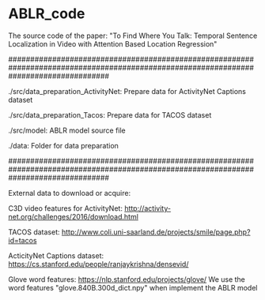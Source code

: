 # ABLR_code
The source code of the paper: "To Find Where You Talk: Temporal Sentence Localization in Video with Attention Based Location Regression"


#######################################################################################################################################

./src/data_preparation_ActivityNet: Prepare data for ActivityNet Captions dataset

./src/data_preparation_Tacos: Prepare data for TACOS dataset

./src/model: ABLR model source file

./data: Folder for data preparation

#######################################################################################################################################

External data to download or acquire: 

C3D video features for ActivityNet: http://activity-net.org/challenges/2016/download.html

TACOS dataset: http://www.coli.uni-saarland.de/projects/smile/page.php?id=tacos

ActicityNet Captions dataset: https://cs.stanford.edu/people/ranjaykrishna/densevid/

Glove word features: https://nlp.stanford.edu/projects/glove/ 
We use the word features "glove.840B.300d_dict.npy" when implement the ABLR model
